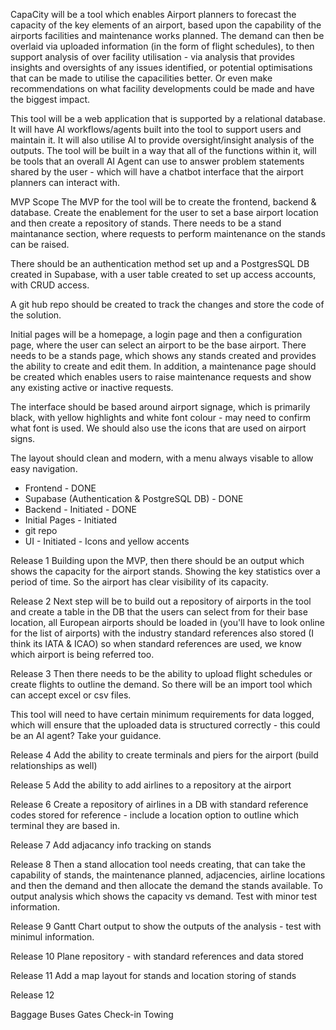 CapaCity will be a tool which enables Airport planners to forecast the capacity of the key elements of an airport, based upon the capability of the airports facilities and maintenance works planned. The demand can then be overlaid via uploaded information (in the form of flight schedules), to then support analysis of over facility utilisation - via analysis that provides insights and oversights of any issues identified, or potential optimisations that can be made to utilise the capacilities better. Or even make recommendations on what facility developments could be made and have the biggest impact.

This tool will be a web application that is supported by a relational database. It will have AI workflows/agents built into the tool to support users and maintain it. It will also utilise AI to provide oversight/insight analysis of the outputs. The tool will be built in a way that all of the functions within it, will be tools that an overall AI Agent can use to answer problem statements shared by the user - which will have a chatbot interface that the airport planners can interact with.

MVP Scope
The MVP for the tool will be to create the frontend, backend & database. Create the enablement for the user to set a base airport location and then create a repository of stands. There needs to be a stand maintanance section, where requests to perform maintenance on the stands can be raised. 

There should be an authentication method set up and a PostgresSQL DB created in Supabase, with a user table created to set up access accounts, with CRUD access.

A git hub repo should be created to track the changes and store the code of the solution.

Initial pages will be a homepage, a login page and then a configuration page, where the user can select an airport to be the base airport. There needs to be a stands page, which shows any stands created and provides the ability to create and edit them. In addition, a maintenance page should be created which enables users to raise maintenance requests and show any existing active or inactive requests.

The interface should be based around airport signage, which is primarily black, with yellow highlights and white font colour - may need to confirm what font is used. We should also use the icons that are used on airport signs.

The layout should clean and modern, with a menu always visable to allow easy navigation.

- Frontend - DONE
- Supabase (Authentication & PostgreSQL DB) - DONE
- Backend - Initiated - DONE
- Initial Pages - Initiated
- git repo
- UI - Initiated - Icons and yellow accents

Release 1
Building upon the MVP, then there should be an output which shows the capacity for the airport stands. Showing the key statistics over a period of time. So the airport has clear visibility of its capacity.

Release 2
Next step will be to build out a repository of airports in the tool and create a table in the DB that the users can select from for their base location, all European airports should be loaded in (you'll have to look online for the list of airports) with the industry standard references also stored (I think its IATA & ICAO) so when standard references are used, we know which airport is being referred too.

Release 3
Then there needs to be the ability to upload flight schedules or create flights to outline the demand. So there will be an import tool which can accept excel or csv files.

This tool will need to have certain minimum requirements for data logged, which will ensure that the uploaded data is structured correctly - this could be an AI agent? Take your guidance.

Release 4
Add the ability to create terminals and piers for the airport (build relationships as well)

Release 5
Add the ability to add airlines to a repository at the airport

Release 6
Create a repository of airlines in a DB with standard reference codes stored for reference - include a location option to outline which terminal they are based in.

Release 7
Add adjacancy info tracking on stands

Release 8
Then a stand allocation tool needs creating, that can take the capability of stands, the maintenance planned, adjacencies, airline locations and then the demand and then allocate the demand the stands available. To output analysis which shows the capacity vs demand. Test with minor test information.

Release 9
Gantt Chart output to show the outputs of the analysis - test with minimul information.

Release 10
Plane repository - with standard references and data stored

Release 11
Add a map layout for stands and location storing of stands

Release 12


Baggage
Buses
Gates
Check-in
Towing
